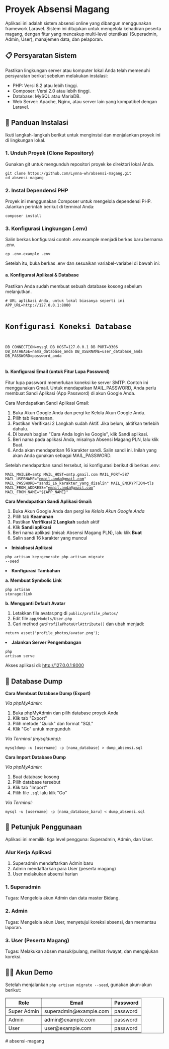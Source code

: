 <!DOCTYPE html>
<html lang="id">
  <head>
    <meta charset="UTF-8" />
    <title>Dokumentasi Proyek Absensi Magang</title>
  </head>
  <body>
    <h1>Proyek Absensi Magang</h1>
    <p>
      Aplikasi ini adalah sistem absensi online yang dibangun menggunakan framework Laravel. Sistem ini ditujukan untuk
      mengelola kehadiran peserta magang, dengan fitur yang mencakup multi-level otentikasi (Superadmin, Admin, User),
      manajemen data, dan pelaporan.
    </p>
    <h2>📋 Persyaratan Sistem</h2>
    <p>Pastikan lingkungan server atau komputer lokal Anda telah memenuhi persyaratan berikut sebelum melakukan instalasi:</p>
    <ul>
      <li>PHP: Versi 8.2 atau lebih tinggi.</li>
      <li>Composer: Versi 2.0 atau lebih tinggi.</li>
      <li>Database: MySQL atau MariaDB.</li>
      <li>Web Server: Apache, Nginx, atau server lain yang kompatibel dengan Laravel.</li>
    </ul>
    <h2>🚀 Panduan Instalasi</h2>
    <p>Ikuti langkah-langkah berikut untuk menginstal dan menjalankan proyek ini di lingkungan lokal.</p>
    <h3>1. Unduh Proyek (Clone Repository)</h3>
    <p>Gunakan git untuk mengunduh repositori proyek ke direktori lokal Anda.</p>
    <pre><code>git clone https://github.com/Lynna-wh/absensi-magang.git
cd absensi-magang
</code></pre>
    <h3>2. Instal Dependensi PHP</h3>
    <p>Proyek ini menggunakan Composer untuk mengelola dependensi PHP. Jalankan perintah berikut di terminal Anda:</p>
    <pre><code>composer install</code></pre>
    <h3>3. Konfigurasi Lingkungan (.env)</h3>
    <p>Salin berkas konfigurasi contoh .env.example menjadi berkas baru bernama .env.</p>
    <pre><code>cp .env.example .env</code></pre>
    <p>Setelah itu, buka berkas .env dan sesuaikan variabel-variabel di bawah ini:</p>
    <h4>a. Konfigurasi Aplikasi &amp; Database</h4>
    <p>Pastikan Anda sudah membuat sebuah database kosong sebelum melanjutkan.</p>
    <pre><code># URL aplikasi Anda, untuk lokal biasanya seperti ini
APP_URL=http://127.0.0.1:8000

# Konfigurasi Koneksi Database
DB_CONNECTION=mysql
DB_HOST=127.0.0.1
DB_PORT=3306
DB_DATABASE=nama_database_anda
DB_USERNAME=user_database_anda
DB_PASSWORD=password_anda
</code></pre>
    <h4>b. Konfigurasi Email (untuk Fitur Lupa Password)</h4>
    <p>
      Fitur lupa password memerlukan koneksi ke server SMTP. Contoh ini menggunakan Gmail. Untuk mendapatkan
      MAIL_PASSWORD, Anda perlu membuat Sandi Aplikasi (App Password) di akun Google Anda.
    </p>
    <p>Cara Mendapatkan Sandi Aplikasi Gmail:</p>
    <ol>
      <li>Buka Akun Google Anda dan pergi ke Kelola Akun Google Anda.</li>
      <li>Pilih tab Keamanan.</li>
      <li>Pastikan Verifikasi 2 Langkah sudah Aktif. Jika belum, aktifkan terlebih dahulu.</li>
      <li>Di bawah bagian "Cara Anda login ke Google", klik Sandi aplikasi.</li>
      <li>Beri nama pada aplikasi Anda, misalnya Absensi Magang PLN, lalu klik Buat.</li>
      <li>
        Anda akan mendapatkan 16 karakter sandi. Salin sandi ini. Inilah yang akan Anda gunakan sebagai MAIL_PASSWORD.
      </li>
    </ol>
    <p>Setelah mendapatkan sandi tersebut, isi konfigurasi berikut di berkas .env:</p>
    <pre><code>MAIL_MAILER=smtp
MAIL_HOST=smtp.gmail.com
MAIL_PORT=587
MAIL_USERNAME="email.anda@gmail.com"
MAIL_PASSWORD="sandi_16_karakter_yang_disalin"
MAIL_ENCRYPTION=tls
MAIL_FROM_ADDRESS="email.anda@gmail.com"
MAIL_FROM_NAME="${APP_NAME}"
</code></pre>
      <p><strong>Cara Mendapatkan Sandi Aplikasi Gmail:</strong></p>
      <ol>
        <li>Buka Akun Google Anda dan pergi ke <em>Kelola Akun Google Anda</em></li>
        <li>Pilih tab <strong>Keamanan</strong></li>
        <li>Pastikan <strong>Verifikasi 2 Langkah</strong> sudah aktif</li>
        <li>Klik <strong>Sandi aplikasi</strong></li>
        <li>Beri nama aplikasi (misal: Absensi Magang PLN), lalu klik <strong>Buat</strong></li>
        <li>Salin sandi 16 karakter yang muncul</li>
      </ol>
    </li>
    <li>
      <strong>Inisialisasi Aplikasi</strong>
      <pre><code>php artisan key:generate
php artisan migrate --seed</code></pre>
    </li>
    <li>
      <strong>Konfigurasi Tambahan</strong>
      <p><strong>a. Membuat Symbolic Link</strong></p>
      <pre><code>php artisan storage:link</code></pre>
      <p><strong>b. Mengganti Default Avatar</strong></p>
      <ol>
        <li>Letakkan file avatar.png di <code>public/profile_photos/</code></li>
        <li>Edit file <code>app/Models/User.php</code></li>
        <li>Cari method <code>getProfilePhotoUrlAttribute()</code> dan ubah menjadi:</li>
      </ol>
      <pre><code>return asset('profile_photos/avatar.png');</code></pre>
    </li>
    <li>
      <strong>Jalankan Server Pengembangan</strong>
      <pre><code>php artisan serve</code></pre>
      <p>Akses aplikasi di: <a href="http://127.0.0.1:8000" target="_blank">http://127.0.0.1:8000</a></p>
    </li>
  </ol>

  <h2>💾 Database Dump</h2>
  <p><strong>Cara Membuat Database Dump (Export)</strong></p>
  <p><em>Via phpMyAdmin:</em></p>
  <ol>
    <li>Buka phpMyAdmin dan pilih database proyek Anda</li>
    <li>Klik tab "Export"</li>
    <li>Pilih metode "Quick" dan format "SQL"</li>
    <li>Klik "Go" untuk mengunduh</li>
  </ol>

  <p><em>Via Terminal (mysqldump):</em></p>
  <pre><code>mysqldump -u [username] -p [nama_database] > dump_absensi.sql</code></pre>

  <p><strong>Cara Import Database Dump</strong></p>
  <p><em>Via phpMyAdmin:</em></p>
  <ol>
    <li>Buat database kosong</li>
    <li>Pilih database tersebut</li>
    <li>Klik tab "Import"</li>
    <li>Pilih file <code>.sql</code> lalu klik "Go"</li>
  </ol>

  <p><em>Via Terminal:</em></p>
  <pre><code>mysql -u [username] -p [nama_database_baru] < dump_absensi.sql</code></pre>

  <h2>📖 Petunjuk Penggunaan</h2>
  <p>Aplikasi ini memiliki tiga level pengguna: Superadmin, Admin, dan User.</p>

  <h3>Alur Kerja Aplikasi</h3>
  <ol>
    <li>Superadmin mendaftarkan Admin baru</li>
    <li>Admin mendaftarkan para User (peserta magang)</li>
    <li>User melakukan absensi harian</li>
  </ol>

  <h3>1. Superadmin</h3>
  <p>Tugas: Mengelola akun Admin dan data master Bidang.</p>

  <h3>2. Admin</h3>
  <p>Tugas: Mengelola akun User, menyetujui koreksi absensi, dan memantau laporan.</p>

  <h3>3. User (Peserta Magang)</h3>
  <p>Tugas: Melakukan absen masuk/pulang, melihat riwayat, dan mengajukan koreksi.</p>

  <h2>🧑‍💻 Akun Demo</h2>
  <p>Setelah menjalankan <code>php artisan migrate --seed</code>, gunakan akun-akun berikut:</p>
  <table border="1" cellpadding="6" cellspacing="0">
    <thead>
      <tr>
        <th>Role</th>
        <th>Email</th>
        <th>Password</th>
      </tr>
    </thead>
    <tbody>
      <tr>
        <td>Super Admin</td>
        <td>superadmin@example.com</td>
        <td>password</td>
      </tr>
      <tr>
        <td>Admin</td>
        <td>admin@example.com</td>
        <td>password</td>
      </tr>
      <tr>
        <td>User</td>
        <td>user@example.com</td>
        <td>password</td>
      </tr>
    </tbody>
  </table>

</body>
</html>
#   a b s e n s i - m a g a n g  
 